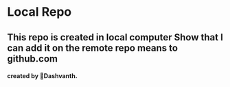 # Local Repo
## This repo is created in local computer Show that I can add it on the remote repo means to github.com

#### created by 🤍Dashvanth.